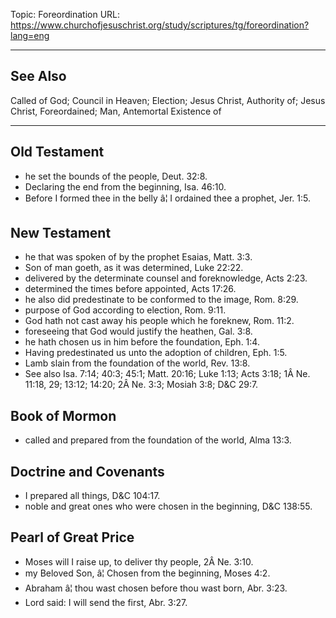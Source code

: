 Topic: Foreordination
URL: https://www.churchofjesuschrist.org/study/scriptures/tg/foreordination?lang=eng

---

## See Also

Called of God; Council in Heaven; Election; Jesus Christ, Authority of; Jesus Christ, Foreordained; Man, Antemortal Existence of

---

## Old Testament

- he set the bounds of the people, Deut. 32:8.
- Declaring the end from the beginning, Isa. 46:10.
- Before I formed thee in the belly â¦ I ordained thee a prophet, Jer. 1:5.

## New Testament

- he that was spoken of by the prophet Esaias, Matt. 3:3.
- Son of man goeth, as it was determined, Luke 22:22.
- delivered by the determinate counsel and foreknowledge, Acts 2:23.
- determined the times before appointed, Acts 17:26.
- he also did predestinate to be conformed to the image, Rom. 8:29.
- purpose of God according to election, Rom. 9:11.
- God hath not cast away his people which he foreknew, Rom. 11:2.
- foreseeing that God would justify the heathen, Gal. 3:8.
- he hath chosen us in him before the foundation, Eph. 1:4.
- Having predestinated us unto the adoption of children, Eph. 1:5.
- Lamb slain from the foundation of the world, Rev. 13:8.
- See also Isa. 7:14; 40:3; 45:1; Matt. 20:16; Luke 1:13; Acts 3:18; 1Â Ne. 11:18, 29; 13:12; 14:20; 2Â Ne. 3:3; Mosiah 3:8; D&C 29:7.

## Book of Mormon

- called and prepared from the foundation of the world, Alma 13:3.

## Doctrine and Covenants

- I prepared all things, D&C 104:17.
- noble and great ones who were chosen in the beginning, D&C 138:55.

## Pearl of Great Price

- Moses will I raise up, to deliver thy people, 2Â Ne. 3:10.
- my Beloved Son, â¦ Chosen from the beginning, Moses 4:2.
- Abraham â¦ thou wast chosen before thou wast born, Abr. 3:23.
- Lord said: I will send the first, Abr. 3:27.

